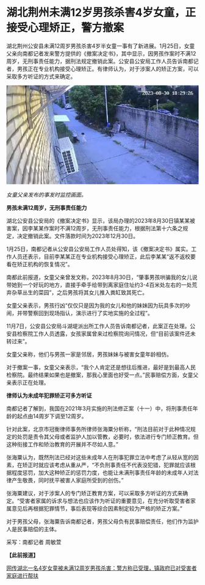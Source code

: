 # 湖北荆州未满12岁男孩杀害4岁女童，正接受心理矫正，警方撤案

湖北荆州公安县未满12周岁男孩杀害4岁半女童一事有了新进展。1月25日，女童父亲向南都记者发来警方提供的《撤案决定书》，其中显示，因男孩作案时不满12周岁，无刑事责任能力，据刑法规定撤销此案。公安县公安局工作人员告诉南都记者，男孩正在专业机构接受心理矫正。有律师认为，对于涉案人的矫正方案，可以采取多方听证的方式来确定。

![9e5c1804416e61109a668851460848c3.jpg](https://raw.githubusercontent.com/qqhsx/qqnews_image/main/2024/01/26/湖北荆州未满12岁男孩杀害4岁女童，正接受心理矫正，警方撤案/9e5c1804416e61109a668851460848c3.jpg)

_女童父亲发布的事发时监控画面。_

**男孩未满12周岁，无刑事责任能力**

湖北公安县公安局的《撤案决定书》显示，该局办理的2023年8月30日镇某某被害案，因李某某作案时不满12周岁，无刑事责任能力，根据刑法第十六条之规定，决定撤销此案。文件落款时间为2023年12月30日。

1月25日，南都记者从公安县公安局工作人员处得知，该《撤案决定书》属实。工作人员还表示，目前李某某正在专业机构接受心理矫正，此后李某某“返不返校要看在矫正机构的恢复情况”。

南都此前报道，女童父亲曾发文称，2023年8月30日，“肇事男孩哄骗我的女儿说带她到一个好玩的地方，直接手牵手给带到离家庭住址约3-4百米处左右的一处荒弃杂草丛生的菜园”，之后男孩将其女儿推入粪缸致其死亡。

女童父亲表示，男孩行凶“仅仅只是因为我的女儿和他的妹妹因为玩具多次的吵闹，并带警察回到现场指认，演示进行了实地实施的全过程”。

11月7日，公安县公安局斗湖堤派出所工作人员告诉南都记者，此案正在处理。公安县检察院工作人员透露，女孩家属曾来过检察院询问情况，但“目前该案件还未转过来”。

女童父亲称，他们与男孩一家是邻居，男孩妹妹与被害女童年龄相仿。

对于撤案一事，女童父亲表示，“我个人肯定还是想往后推进，最好是到最高人民检察院。最终结果如果也是撤案，那我心里面也好受一点。”民事赔偿方面，女童父亲表示正在处理。

**律师认为未成年犯罪矫正可多方听证**

南都记者了解到，我国在2021年3月实施的刑法修正案（十一）中，将刑事责任年龄的起点由14周岁下调至12周岁。

针对此案，北京市冠衡律师事务所律师张海粟分析称，“刑法目前对于此种情况规定的处罚是责令其父母或者监护人加以管教，必要时，依法进行专门矫正教育。但这种衔接工作和矫治教育的开展并不尽如人意。”

张海粟认为，既然刑法已经对这些未成年人在刑事犯罪立法中考虑了从轻从宽的因素，在矫正时就应该考虑从重从严，“不负刑事责任不代表没犯错，犯罪就应该根据程度惩罚，加大这种矫正的惩罚力度，也能让未满刑事责任年龄的未成年人对法律产生敬畏，同时抚平被害人家庭所受到的创伤。”

张海粟建议，对于涉案人的专门矫正教育方案，可以采取多方听证的方式来确定。“受害者家属的诉求与想法也应该作为听证的重要意见，在充分听取受害者家属意见后再根据犯罪情节，事后表现等综合因素制定较为严格的矫正方案。”

对于男孩父母，张海粟告诉南都记者，男孩父母负有民事赔偿责任，他们作为监护人是民事赔偿的主体。

采写：南都记者 周敏萱

**【此前报道】**

[网传湖北一名4岁女童被未满12周岁男孩杀害：警方称已受理，镇政府已对受害者家庭进行帮扶](https://news.qq.com/rain/a/20231107A04Y0700)

